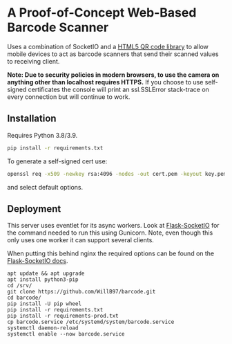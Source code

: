 # A Proof-of-Concept Web-Based Barcode Scanner

Uses a combination of SocketIO and a [HTML5 QR code library](https://github.com/mebjas/html5-qrcode) to allow mobile devices to act as barcode scanners that send their scanned values to receiving client.

**Note: Due to security policies in modern browsers, to use the camera on anything other than localhost requires HTTPS.**
If you choose to use self-signed certificates the console will print an ssl.SSLError stack-trace on every connection but will continue to work.

## Installation

Requires Python 3.8/3.9.

```bash
pip install -r requirements.txt
```

To generate a self-signed cert use:
```bash
openssl req -x509 -newkey rsa:4096 -nodes -out cert.pem -keyout key.pem -days 365
```
and select default options.

## Deployment

This server uses eventlet for its async workers.
Look at [Flask-SocketIO](https://flask-socketio.readthedocs.io/en/latest/deployment.html#gunicorn-web-server) for the command needed to run this using Gunicorn.
Note, even though this only uses one worker it can support several clients.

When putting this behind nginx the required options can be found on the [Flask-SocketIO docs](https://flask-socketio.readthedocs.io/en/latest/deployment.html#using-nginx-as-a-websocket-reverse-proxy).

```shell
apt update && apt upgrade
apt install python3-pip
cd /srv/
git clone https://github.com/WillB97/barcode.git
cd barcode/
pip install -U pip wheel
pip install -r requirements.txt
pip install -r requirements-prod.txt
cp barcode.service /etc/systemd/system/barcode.service
systemctl daemon-reload
systemctl enable --now barcode.service
```
